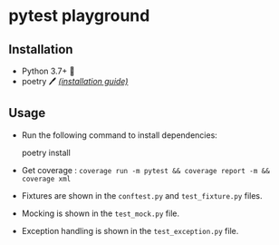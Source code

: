 # pytest playground

## Installation
- Python 3.7+ :snake:
- poetry :pen: _[(installation guide)](https://github.com/python-poetry/poetry#installation)_

## Usage
- Run the following command to install dependencies:

    poetry install

- Get coverage : `coverage run -m pytest && coverage report -m && coverage xml`
- Fixtures are shown in the `conftest.py` and `test_fixture.py` files.
- Mocking is shown in the `test_mock.py` file.
- Exception handling is shown in the `test_exception.py` file.